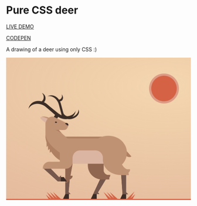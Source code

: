 # Pure CSS deer

[LIVE DEMO](https://marclopezavila.github.io/pure-css-deer/)

[CODEPEN](https://codepen.io/Loopez10/pen/NNmmdw)

A drawing of a deer using only CSS :)

![alt text](./img/preview.png)
